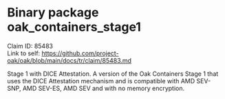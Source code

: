 # Binary package oak_containers_stage1

Claim ID: 85483\
Link to self:
https://github.com/project-oak/oak/blob/main/docs/tr/claim/85483.md

Stage 1 with DICE Attestation. A version of the Oak Containers Stage 1 that uses
the DICE Attestation mechanism and is compatible with AMD SEV-SNP, AMD SEV-ES,
AMD SEV and with no memory encryption.
